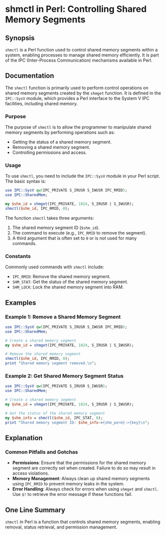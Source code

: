 <!--
Meta Description: # shmctl in Perl: Controlling Shared Memory Segments ## Synopsis `shmctl` is a Perl function used to control shared memory segments within a system, e...
Meta Keywords: memory, shared, segment, shmctl, ipc
-->

# shmctl in Perl: Controlling Shared Memory Segments

## Synopsis
`shmctl` is a Perl function used to control shared memory segments within a system, enabling processes to manage shared memory efficiently. It is part of the IPC (Inter-Process Communication) mechanisms available in Perl.

## Documentation
The `shmctl` function is primarily used to perform control operations on shared memory segments created by the `shmget` function. It is defined in the `IPC::SysV` module, which provides a Perl interface to the System V IPC facilities, including shared memory.

### Purpose
The purpose of `shmctl` is to allow the programmer to manipulate shared memory segments by performing operations such as:
- Getting the status of a shared memory segment.
- Removing a shared memory segment.
- Controlling permissions and access.

### Usage
To use `shmctl`, you need to include the `IPC::SysV` module in your Perl script. The basic syntax is:

```perl
use IPC::SysV qw(IPC_PRIVATE S_IRUSR S_IWUSR IPC_RMID);
use IPC::SharedMem;

my $shm_id = shmget(IPC_PRIVATE, 1024, S_IRUSR | S_IWUSR);
shmctl($shm_id, IPC_RMID, 0);
```

The function `shmctl` takes three arguments:
1. The shared memory segment ID (`$shm_id`).
2. The command to execute (e.g., `IPC_RMID` to remove the segment).
3. A third argument that is often set to `0` or is not used for many commands.

### Constants
Commonly used commands with `shmctl` include:
- `IPC_RMID`: Remove the shared memory segment.
- `SHM_STAT`: Get the status of the shared memory segment.
- `SHM_LOCK`: Lock the shared memory segment into RAM.

## Examples
### Example 1: Remove a Shared Memory Segment
```perl
use IPC::SysV qw(IPC_PRIVATE S_IRUSR S_IWUSR IPC_RMID);
use IPC::SharedMem;

# Create a shared memory segment
my $shm_id = shmget(IPC_PRIVATE, 1024, S_IRUSR | S_IWUSR);

# Remove the shared memory segment
shmctl($shm_id, IPC_RMID, 0);
print "Shared memory segment removed.\n";
```

### Example 2: Get Shared Memory Segment Status
```perl
use IPC::SysV qw(IPC_PRIVATE S_IRUSR S_IWUSR);
use IPC::SharedMem;

# Create a shared memory segment
my $shm_id = shmget(IPC_PRIVATE, 1024, S_IRUSR | S_IWUSR);

# Get the status of the shared memory segment
my $shm_info = shmctl($shm_id, IPC_STAT, 0);
print "Shared memory segment ID: $shm_info->{shm_perm}->{key}\n";
```

## Explanation
### Common Pitfalls and Gotchas
- **Permissions**: Ensure that the permissions for the shared memory segment are correctly set when created. Failure to do so may result in access violations.
- **Memory Management**: Always clean up shared memory segments using `IPC_RMID` to prevent memory leaks in the system.
- **Error Handling**: Always check for errors when using `shmget` and `shmctl`. Use `$!` to retrieve the error message if these functions fail.

## One Line Summary
`shmctl` in Perl is a function that controls shared memory segments, enabling removal, status retrieval, and permission management.